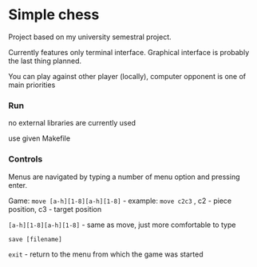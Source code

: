 # Simple chess

Project based on my university semestral project.

Currently features only terminal interface. Graphical interface is probably the last thing planned.

You can play against other player (locally), computer opponent is one of main priorities


### Run
no external libraries are currently used

use given Makefile

### Controls
Menus are navigated by typing a number of menu option and pressing enter.

Game:
  `move [a-h][1-8][a-h][1-8]` - example: `move c2c3` , c2 - piece position, c3 - target position
  
  `[a-h][1-8][a-h][1-8]` - same as move, just more comfortable to type
  
  `save [filename]`
  
  `exit` - return to the menu from which the game was started
